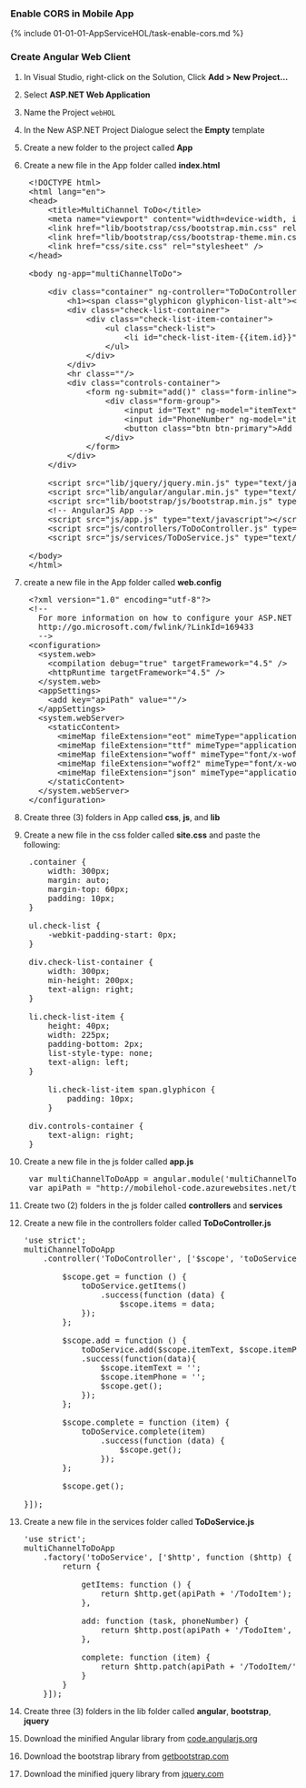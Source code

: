 ### Enable CORS in Mobile App

{% include 01-01-01-AppServiceHOL/task-enable-cors.md %}

### Create Angular Web Client

1. In Visual Studio, right-click on the Solution, Click **Add > New Project...** 
2. Select **ASP.NET Web Application**
3. Name the Project `webHOL`
4. In the New ASP.NET Project Dialogue select the **Empty** template
5. Create a new folder to the project called **App**
6. Create a new file in the App folder called **index.html**

	<pre>
	&lt;!DOCTYPE html&gt;
	&lt;html lang=&quot;en&quot;&gt;
	&lt;head&gt;
	    &lt;title&gt;MultiChannel ToDo&lt;/title&gt;
	    &lt;meta name=&quot;viewport&quot; content=&quot;width=device-width, initial-scale=1&quot;&gt;
	    &lt;link href=&quot;lib/bootstrap/css/bootstrap.min.css&quot; rel=&quot;stylesheet&quot; /&gt;
	    &lt;link href=&quot;lib/bootstrap/css/bootstrap-theme.min.css&quot; rel=&quot;stylesheet&quot; /&gt;
	    &lt;link href=&quot;css/site.css&quot; rel=&quot;stylesheet&quot; /&gt;
	&lt;/head&gt;
	
	&lt;body ng-app=&quot;multiChannelToDo&quot;&gt;
	
	    &lt;div class=&quot;container&quot; ng-controller=&quot;ToDoController&quot;&gt;
	        &lt;h1&gt;&lt;span class=&quot;glyphicon glyphicon-list-alt&quot;&gt;&lt;/span&gt; To Do List&lt;/h1&gt;
	        &lt;div class=&quot;check-list-container&quot;&gt;
	            &lt;div class=&quot;check-list-item-container&quot;&gt;
	                &lt;ul class=&quot;check-list&quot;&gt;
	                    &lt;li id=&quot;check-list-item-{{item.id}}&quot; ng-repeat=&quot;item in items&quot; ng-hide=&quot;{{item.complete}}&quot; ng-click=&quot;complete(item)&quot; class=&quot;check-list-item&quot;&gt;&lt;span class=&quot;glyphicon glyphicon-check&quot; aria-hidden=&quot;true&quot;&gt;&lt;/span&gt; {{item.text}} - {{item.phoneNumber}}&lt;/li&gt;
	                &lt;/ul&gt;
	            &lt;/div&gt;
	        &lt;/div&gt;
	        &lt;hr class=&quot;&quot;/&gt;
	        &lt;div class=&quot;controls-container&quot;&gt;
	            &lt;form ng-submit=&quot;add()&quot; class=&quot;form-inline&quot;&gt;
	                &lt;div class=&quot;form-group&quot;&gt;
	                    &lt;input id=&quot;Text&quot; ng-model=&quot;itemText&quot; type=&quot;text&quot; class=&quot;form-control&quot; placeholder=&quot;Task&quot; /&gt;
	                    &lt;input id=&quot;PhoneNumber&quot; ng-model=&quot;itemPhone&quot; type=&quot;tel&quot; class=&quot;form-control&quot; placeholder=&quot;Phone Number&quot; /&gt;
	                    &lt;button class=&quot;btn btn-primary&quot;&gt;Add Item&lt;/button&gt;
	                &lt;/div&gt;
	            &lt;/form&gt;
	        &lt;/div&gt;
	    &lt;/div&gt;
	
	    &lt;script src=&quot;lib/jquery/jquery.min.js&quot; type=&quot;text/javascript&quot;&gt;&lt;/script&gt;
	    &lt;script src=&quot;lib/angular/angular.min.js&quot; type=&quot;text/javascript&quot;&gt;&lt;/script&gt;
	    &lt;script src=&quot;lib/bootstrap/js/bootstrap.min.js&quot; type=&quot;text/javascript&quot;&gt;&lt;/script&gt;
	    &lt;!-- AngularJS App --&gt;
	    &lt;script src=&quot;js/app.js&quot; type=&quot;text/javascript&quot;&gt;&lt;/script&gt;
	    &lt;script src=&quot;js/controllers/ToDoController.js&quot; type=&quot;text/javascript&quot;&gt;&lt;/script&gt;
	    &lt;script src=&quot;js/services/ToDoService.js&quot; type=&quot;text/javascript&quot;&gt;&lt;/script&gt;
	
	&lt;/body&gt;
	&lt;/html&gt;</pre>

7. create a new file in the App folder called **web.config**
	
	<pre>
	&lt;?xml version=&quot;1.0&quot; encoding=&quot;utf-8&quot;?&gt;
	&lt;!--
	  For more information on how to configure your ASP.NET application, please visit
	  http://go.microsoft.com/fwlink/?LinkId=169433
	  --&gt;
	&lt;configuration&gt;
	  &lt;system.web&gt;
	    &lt;compilation debug=&quot;true&quot; targetFramework=&quot;4.5&quot; /&gt;
	    &lt;httpRuntime targetFramework=&quot;4.5&quot; /&gt;
	  &lt;/system.web&gt;
	  &lt;appSettings&gt;
	    &lt;add key=&quot;apiPath&quot; value=&quot;&quot;/&gt;
	  &lt;/appSettings&gt;
	  &lt;system.webServer&gt;
	    &lt;staticContent&gt;
	      &lt;mimeMap fileExtension=&quot;eot&quot; mimeType=&quot;application/vnd.ms-fontobject&quot; /&gt;
	      &lt;mimeMap fileExtension=&quot;ttf&quot; mimeType=&quot;application/octet-stream&quot; /&gt;
	      &lt;mimeMap fileExtension=&quot;woff&quot; mimeType=&quot;font/x-woff&quot; /&gt;
	      &lt;mimeMap fileExtension=&quot;woff2&quot; mimeType=&quot;font/x-woff2&quot; /&gt;
	      &lt;mimeMap fileExtension=&quot;json&quot; mimeType=&quot;application/json&quot;/&gt;
	    &lt;/staticContent&gt;
	  &lt;/system.webServer&gt;
	&lt;/configuration&gt;</pre>

6. Create three (3) folders in App called **css**, **js**, and **lib**
7. Create a new file in the css folder called **site.css** and paste the following:

	<pre>
	.container {
	    width: 300px;
	    margin: auto;
	    margin-top: 60px;
	    padding: 10px;
	}
	
	ul.check-list {
	    -webkit-padding-start: 0px;
	}
	
	div.check-list-container {
	    width: 300px;
	    min-height: 200px;
	    text-align: right;
	}
	
	li.check-list-item {
	    height: 40px;
	    width: 225px;
	    padding-bottom: 2px;
	    list-style-type: none;
	    text-align: left;
	}
	
	    li.check-list-item span.glyphicon {
	        padding: 10px;
	    }
	
	div.controls-container {
	    text-align: right;
	}</pre>
	
8. Create a new file in the js folder called **app.js**

	<pre>
	var multiChannelToDoApp = angular.module('multiChannelToDo', []);
	var apiPath = "http://mobilehol-code.azurewebsites.net/tables";</pre>

9. Create two (2) folders in the js folder called **controllers** and **services**
10. Create a new file in the controllers folder called **ToDoController.js**

	<pre>
	'use strict';
	multiChannelToDoApp
	    .controller('ToDoController', ['$scope', 'toDoService', function ($scope, toDoService) {
	
	        $scope.get = function () {
	            toDoService.getItems()
	                .success(function (data) {
	                    $scope.items = data;
	            });
	        };
	
	        $scope.add = function () {
	            toDoService.add($scope.itemText, $scope.itemPhone)
	            .success(function(data){
	                $scope.itemText = '';
	                $scope.itemPhone = '';
	                $scope.get();
	            });
	        };
	
	        $scope.complete = function (item) {
	            toDoService.complete(item)
	                .success(function (data) {
	                    $scope.get();
	                });
	        };
	
	        $scope.get();
	
	}]);</pre>

11. Create a new file in the services folder called **ToDoService.js**

	<pre>
	'use strict';
	multiChannelToDoApp
	    .factory('toDoService', ['$http', function ($http) {
	        return {
	
	            getItems: function () {
	                return $http.get(apiPath + '/TodoItem');
	            },
	
	            add: function (task, phoneNumber) {
	                return $http.post(apiPath + '/TodoItem', { "text": task, "phoneNumber": phoneNumber, "complete": false });
	            },
	
	            complete: function (item) {
	                return $http.patch(apiPath + '/TodoItem/' + item.id, { "id": item.id, "text": item.text, "complete": true });
	            }
	        }
	    }]);</pre>

12. Create three (3) folders in the lib folder called **angular**, **bootstrap**, **jquery**
13. Download the minified Angular library from [code.angularjs.org](https://code.angularjs.org/1.3.6/angular.min.js)
14. Download the bootstrap library from [getbootstrap.com](https://github.com/twbs/bootstrap/releases/download/v3.3.2/bootstrap-3.3.2-dist.zip)
15. Download the minified jquery library from [jquery.com](http://code.jquery.com/jquery-2.1.3.min.js)
